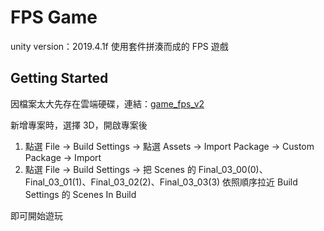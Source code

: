 # FPS Game

unity version：2019.4.1f
使用套件拼湊而成的 FPS 遊戲

## Getting Started

因檔案太大先存在雲端硬碟，連結：[game_fps_v2](https://drive.google.com/file/d/1WoJjDThN3YYZBaILXetrNzt6KcCProwH/view?usp=sharing)

新增專案時，選擇 3D，開啟專案後

1. 點選 File -> Build Settings -> 點選 Assets -> Import Package -> Custom Package -> Import
2. 點選 File -> Build Settings -> 把 Scenes 的 Final_03_00(0)、Final_03_01(1)、Final_03_02(2)、Final_03_03(3) 依照順序拉近 Build Settings 的 Scenes In Build

即可開始遊玩
